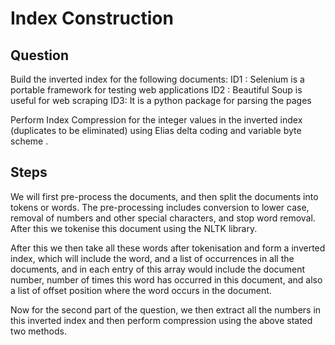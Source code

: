 # Index Construction

## Question

Build the inverted index for the following documents:
ID1 : Selenium is a portable framework for testing web applications
ID2 : Beautiful Soup is useful for web scraping
ID3: It is a python package for parsing the pages

Perform Index Compression for the integer values in the inverted index (duplicates to be eliminated) using Elias delta coding and variable byte scheme .


## Steps

We will first pre-process the documents, and then split the documents into tokens or words. The pre-processing includes conversion to lower case, removal of numbers and other special characters, and stop word removal. After this we tokenise this document using the NLTK library.

After this we then take all these words after tokenisation and form a inverted index, which will include the word, and a list of occurrences in all the documents, and in each entry of this array would include the document number, number of times this word has occurred in this document, and also a list of offset position where the word occurs in the document.

Now for the second part of the question, we then extract all the numbers in this inverted index and then perform compression using the above stated two methods.
